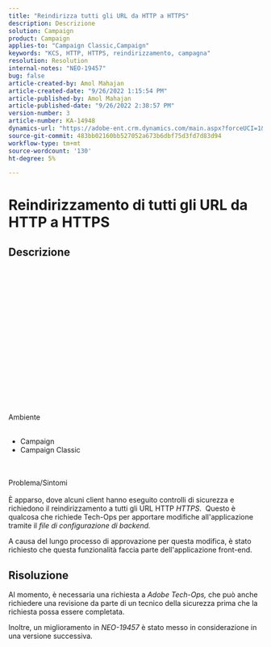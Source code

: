 ```yaml
---
title: "Reindirizza tutti gli URL da HTTP a HTTPS"
description: Descrizione
solution: Campaign
product: Campaign
applies-to: "Campaign Classic,Campaign"
keywords: "KCS, HTTP, HTTPS, reindirizzamento, campagna"
resolution: Resolution
internal-notes: "NEO-19457"
bug: false
article-created-by: Amol Mahajan
article-created-date: "9/26/2022 1:15:54 PM"
article-published-by: Amol Mahajan
article-published-date: "9/26/2022 2:38:57 PM"
version-number: 3
article-number: KA-14948
dynamics-url: "https://adobe-ent.crm.dynamics.com/main.aspx?forceUCI=1&pagetype=entityrecord&etn=knowledgearticle&id=50d06d56-9d3d-ed11-9db1-00224808613b"
source-git-commit: 483bb02160bb527052a673b6dbf75d3fd7d83d94
workflow-type: tm+mt
source-wordcount: '130'
ht-degree: 5%

---
```


# Reindirizzamento di tutti gli URL da HTTP a HTTPS

## Descrizione

<br><br><br><br><br><br><br><br><br><br><br><br><br><br><br><br><br>Ambiente<br><br>
- Campaign
- Campaign Classic

<br><br>Problema/Sintomi<br><br>
È apparso, dove alcuni client hanno eseguito controlli di sicurezza e richiedono il reindirizzamento a tutti gli URL HTTP *HTTPS*.  Questo è qualcosa che richiede Tech-Ops per apportare modifiche all&#39;applicazione tramite il *file di configurazione di backend.*

A causa del lungo processo di approvazione per questa modifica, è stato richiesto che questa funzionalità faccia parte dell&#39;applicazione front-end.


## Risoluzione


Al momento, è necessaria una richiesta a *Adobe Tech-Ops,* che può anche richiedere una revisione da parte di un tecnico della sicurezza prima che la richiesta possa essere completata.

Inoltre, un miglioramento in *NEO-19457* è stato messo in considerazione in una versione successiva.
